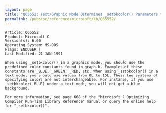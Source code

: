 ```yaml
---
layout: page
title: "Q65552: Text/Graphic Mode Determines _setbkcolor() Parameters to Use"
permalink: /pubs/pc/reference/microsoft/kb/Q65552/
---
```


	Article: Q65552
	Product: Microsoft C
	Version(s): 6.00
	Operating System: MS-DOS
	Flags: ENDUSER |
	Last Modified: 24-JAN-1991
	
	When using _setbkcolor() in a graphics mode, you should use the
	predefined color constants found in graph.h. Examples of these
	constants are _BLUE, _GREEN, _RED, etc. When using _setbkcolor() in a
	text mode, you should use values from 0L to 15L. These two systems of
	specifying colors are not interchangeable. For instance, if you use
	_setbkcolor(_BLUE) under a text mode, you will not get a blue
	background.
	
	For more information, see page 668 of the "Microsoft C Optimizing
	Compiler Run-Time Library Reference" manual or query the online help
	for "_setbkcolor()".
